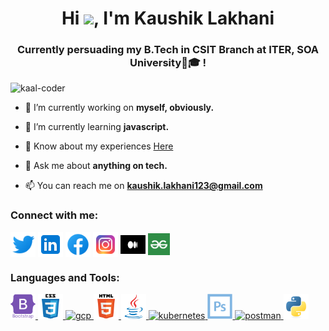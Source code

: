 <h1 align="center">Hi <img src="https://camo.githubusercontent.com/e8e7b06ecf583bc040eb60e44eb5b8e0ecc5421320a92929ce21522dbc34c891/68747470733a2f2f6d656469612e67697068792e636f6d2f6d656469612f6876524a434c467a6361737252346961377a2f67697068792e676966" width="30px">, I'm Kaushik Lakhani</h1>
<h3 align="center">Currently persuading my B.Tech in CSIT Branch at ITER, SOA University🏫🎓 !</h3>

<p align="left"> <img src="https://komarev.com/ghpvc/?username=kaal-coder&label=Profile%20views&color=1c8b0e&style=flat" alt="kaal-coder" /> </p>

- 🔭 I’m currently working on **myself, obviously.**

- 🌱 I’m currently learning **javascript.**

- 📄 Know about my experiences [Here](https://drive.google.com/file/d/1VmVwlvhqTyPLWpyT3mOwt2QQ41Z5ZpLb/view?usp=sharing)

- 💬 Ask me about **anything on tech.**

- 📫 You can reach me on **kaushik.lakhani123@gmail.com**

<h3 align="left">Connect with me:</h3>
<p align="left">
<a href="https://twitter.com/_k_a_a_l" target="blank"><img align="center" src="https://github.com/kaal-coder/kaal-coder/blob/main/twitter.png" alt="_k_a_a_l" height="40" width="40" /></a>
<a href="https://linkedin.com/in/kaushik-lakhani-08012001" target="blank"><img align="center" src="https://github.com/kaal-coder/kaal-coder/blob/main/linkedin.png" alt="kaushik-lakhani-08012001" height="40" width="40" /></a>
<a href="https://fb.com/https://www.facebook.com/people/kaushik-lakhani/100008225834590/" target="blank"><img align="center" src="https://github.com/kaal-coder/kaal-coder/blob/main/facebook.png" alt="https://www.facebook.com/people/kaushik-lakhani/100008225834590/" height="40" width="40" /></a>
<a href="https://instagram.com/__k.a.a.l.__" target="blank"><img align="center" src="https://github.com/kaal-coder/kaal-coder/blob/main/instagram.png" alt="__k.a.a.l.__" height="40" width="40" /></a>
<a href="https://medium.com/@kaushik.lakhani123" target="blank"><img align="center" src="https://github.com/kaal-coder/kaal-coder/blob/main/medium.jpg" alt="@kaushik.lakhani123" height="30" width="40" /></a>
<a href="https://auth.geeksforgeeks.org/user/https://auth.geeksforgeeks.org/user/kaushiklakhani123/" target="blank"><img align="center" src="https://github.com/kaal-coder/kaal-coder/blob/main/geeksforgeeks.png" alt="https://auth.geeksforgeeks.org/user/kaushiklakhani123/" height="35" width="35" /></a>
</p>

<h3 align="left">Languages and Tools:</h3>
<p align="left"> <a href="https://getbootstrap.com" target="_blank" rel="noreferrer"> <img src="https://raw.githubusercontent.com/devicons/devicon/master/icons/bootstrap/bootstrap-plain-wordmark.svg" alt="bootstrap" width="40" height="40"/> </a> <a href="https://www.w3schools.com/css/" target="_blank" rel="noreferrer"> <img src="https://raw.githubusercontent.com/devicons/devicon/master/icons/css3/css3-original-wordmark.svg" alt="css3" width="40" height="40"/> </a> <a href="https://cloud.google.com" target="_blank" rel="noreferrer"> <img src="https://www.vectorlogo.zone/logos/google_cloud/google_cloud-icon.svg" alt="gcp" width="40" height="40"/> </a> <a href="https://www.w3.org/html/" target="_blank" rel="noreferrer"> <img src="https://raw.githubusercontent.com/devicons/devicon/master/icons/html5/html5-original-wordmark.svg" alt="html5" width="40" height="40"/> </a> <a href="https://www.java.com" target="_blank" rel="noreferrer"> <img src="https://raw.githubusercontent.com/devicons/devicon/master/icons/java/java-original.svg" alt="java" width="40" height="40"/> </a> <a href="https://kubernetes.io" target="_blank" rel="noreferrer"> <img src="https://www.vectorlogo.zone/logos/kubernetes/kubernetes-icon.svg" alt="kubernetes" width="40" height="40"/> </a> <a href="https://www.photoshop.com/en" target="_blank" rel="noreferrer"> <img src="https://raw.githubusercontent.com/devicons/devicon/master/icons/photoshop/photoshop-line.svg" alt="photoshop" width="40" height="40"/> </a> <a href="https://postman.com" target="_blank" rel="noreferrer"> <img src="https://www.vectorlogo.zone/logos/getpostman/getpostman-icon.svg" alt="postman" width="40" height="40"/> </a> <a href="https://www.python.org" target="_blank" rel="noreferrer"> <img src="https://raw.githubusercontent.com/devicons/devicon/master/icons/python/python-original.svg" alt="python" width="40" height="40"/> </a> </p>
